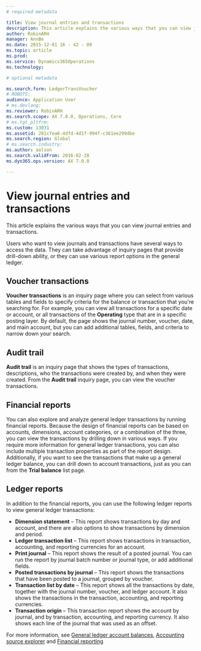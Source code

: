 ```yaml
---
# required metadata

title: View journal entries and transactions
description: This article explains the various ways that you can view journal entries and transactions. 
author: RobinARH
manager: AnnBe
ms.date: 2015-12-01 16 - 42 - 09
ms.topic: article
ms.prod: 
ms.service: Dynamics365Operations
ms.technology: 

# optional metadata

ms.search.form: LedgerTransVoucher
# ROBOTS: 
audience: Application User
# ms.devlang: 
ms.reviewer: RobinARH
ms.search.scope: AX 7.0.0, Operations, Core
# ms.tgt_pltfrm: 
ms.custom: 13031
ms.assetid: 281c7ea6-4dfd-4d1f-994f-c361ee299dbe
ms.search.region: Global
# ms.search.industry: 
ms.author: aolson
ms.search.validFrom: 2016-02-28
ms.dyn365.ops.version: AX 7.0.0

---
```


# View journal entries and transactions

This article explains the various ways that you can view journal entries and transactions. 

Users who want to view journals and transactions have several ways to access the data. They can take advantage of inquiry pages that provide drill-down ability, or they can use various report options in the general ledger.

## Voucher transactions
**Voucher transactions** is an inquiry page where you can select from various tables and fields to specify criteria for the balance or transaction that you're searching for. For example, you can view all transactions for a specific date or account, or all transactions of the **Operating** type that are in a specific posting layer. By default, the page shows the journal number, voucher, date, and main account, but you can add additional tables, fields, and criteria to narrow down your search.

## Audit trail
**Audit trail** is an inquiry page that shows the types of transactions, descriptions, who the transactions were created by, and when they were created. From the **Audit trail** inquiry page, you can view the voucher transactions.

## Financial reports
You can also explore and analyze general ledger transactions by running financial reports. Because the design of financial reports can be based on accounts, dimensions, account categories, or a combination of the three, you can view the transactions by drilling down in various ways. If you require more information for general ledger transactions, you can also include multiple transaction properties as part of the report design. Additionally, if you want to see the transactions that make up a general ledger balance, you can drill down to account transactions, just as you can from the **Trial balance** list page.

## Ledger reports
In addition to the financial reports, you can use the following ledger reports to view general ledger transactions:

-   **Dimension statement** – This report shows transactions by day and account, and there are also options to show transactions by dimension and period.
-   **Ledger transaction list** – This report shows transactions in transaction, accounting, and reporting currencies for an account.
-   **Print journal** – This report shows the result of a posted journal. You can run the report by journal batch number or journal type, or add additional fields.
-   **Posted transactions by journal** – This report shows the transactions that have been posted to a journal, grouped by voucher.
-   **Transaction list by date** – This report shows all the transactions by date, together with the journal number, voucher, and ledger account. It also shows the transactions in the transaction, accounting, and reporting currencies.
-   **Transaction origin** – This transaction report shows the account by journal, and by transaction, accounting, and reporting currency. It also shows each line of the journal that was used as an offset.


For more information, see [General ledger account balances](general-ledger-account-balances.md), 
[Accounting source explorer](\financials\accounts-payable\accounting-source-explorer) and [Financial reporting](financial-reporting-getting-started.md)

